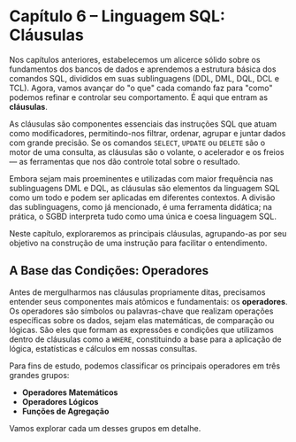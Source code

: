 # Capítulo 6 – Linguagem SQL: Cláusulas

Nos capítulos anteriores, estabelecemos um alicerce sólido sobre os fundamentos dos bancos de dados e aprendemos a estrutura básica dos comandos SQL, divididos em suas sublinguagens (DDL, DML, DQL, DCL e TCL). Agora, vamos avançar do "o que" cada comando faz para "como" podemos refinar e controlar seu comportamento. É aqui que entram as **cláusulas**.

As cláusulas são componentes essenciais das instruções SQL que atuam como modificadores, permitindo-nos filtrar, ordenar, agrupar e juntar dados com grande precisão. Se os comandos `SELECT`, `UPDATE` ou `DELETE` são o motor de uma consulta, as cláusulas são o volante, o acelerador e os freios — as ferramentas que nos dão controle total sobre o resultado.

Embora sejam mais proeminentes e utilizadas com maior frequência nas sublinguagens DML e DQL, as cláusulas são elementos da linguagem SQL como um todo e podem ser aplicadas em diferentes contextos. A divisão das sublinguagens, como já mencionado, é uma ferramenta didática; na prática, o SGBD interpreta tudo como uma única e coesa linguagem SQL.

Neste capítulo, exploraremos as principais cláusulas, agrupando-as por seu objetivo na construção de uma instrução para facilitar o entendimento.

## A Base das Condições: Operadores

Antes de mergulharmos nas cláusulas propriamente ditas, precisamos entender seus componentes mais atômicos e fundamentais: os **operadores**. Os operadores são símbolos ou palavras-chave que realizam operações específicas sobre os dados, sejam elas matemáticas, de comparação ou lógicas. São eles que formam as expressões e condições que utilizamos dentro de cláusulas como a `WHERE`, constituindo a base para a aplicação de lógica, estatísticas e cálculos em nossas consultas.

Para fins de estudo, podemos classificar os principais operadores em três grandes grupos:

- **Operadores Matemáticos**
- **Operadores Lógicos**
- **Funções de Agregação**

Vamos explorar cada um desses grupos em detalhe.

